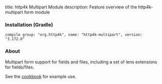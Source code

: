 title: http4k Multipart Module
description: Feature overview of the http4k-multipart form module

### Installation (Gradle)
```compile group: "org.http4k", name: "http4k-multipart", version: "3.172.0"```

### About

Multipart form support for fields and files, including a set of lens extensions for fields/files.

See the [cookbook](/cookbook/multipart_forms/) for example use.
